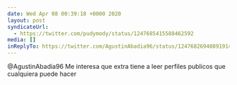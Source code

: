 ```yaml
---
date: Wed Apr 08 00:39:18 +0000 2020
layout: post
syndicateUrl:
  - https://twitter.com/pudymody/status/1247685415588462592
media: []
inReplyTo: https://twitter.com/AgustinAbadia96/status/1247682694089191427
---
```

@AgustinAbadia96 Me interesa que extra tiene a leer perfiles publicos que cualquiera puede hacer

